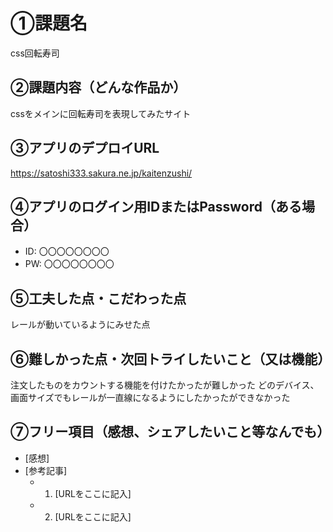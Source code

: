 # ①課題名
css回転寿司

## ②課題内容（どんな作品か）
cssをメインに回転寿司を表現してみたサイト

## ③アプリのデプロイURL
https://satoshi333.sakura.ne.jp/kaitenzushi/

## ④アプリのログイン用IDまたはPassword（ある場合）
- ID: 〇〇〇〇〇〇〇〇
- PW: 〇〇〇〇〇〇〇〇

## ⑤工夫した点・こだわった点
レールが動いているようにみせた点

## ⑥難しかった点・次回トライしたいこと（又は機能）
注文したものをカウントする機能を付けたかったが難しかった
どのデバイス、画面サイズでもレールが一直線になるようにしたかったができなかった

## ⑦フリー項目（感想、シェアしたいこと等なんでも）
- [感想]
- [参考記事]
  - 1. [URLをここに記入]
  - 2. [URLをここに記入]
